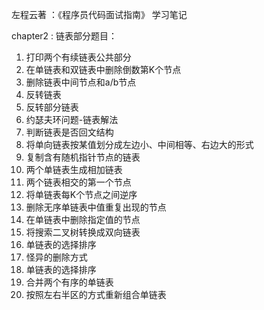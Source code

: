 左程云著 ：《程序员代码面试指南》 学习笔记

chapter2 : 链表部分题目：
01. 打印两个有续链表公共部分  
02. 在单链表和双链表中删除倒数第K个节点  
03. 删除链表中间节点和a/b节点  
04. 反转链表  
05. 反转部分链表  
06. 约瑟夫环问题-链表解法  
07. 判断链表是否回文结构  
08. 将单向链表按某值划分成左边小、中间相等、右边大的形式  
09. 复制含有随机指针节点的链表  
10. 两个单链表生成相加链表  
11. 两个链表相交的第一个节点
12. 将单链表每K个节点之间逆序  
13. 删除无序单链表中值重复出现的节点  
14. 在单链表中删除指定值的节点  
15. 将搜索二叉树转换成双向链表  
16. 单链表的选择排序  
17. 怪异的删除方式  
18. 单链表的选择排序  
19. 合并两个有序的单链表  
20. 按照左右半区的方式重新组合单链表  